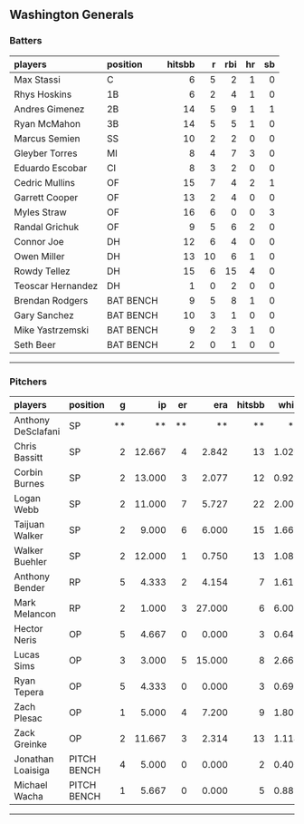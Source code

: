 ## Washington Generals

### Batters

 
|players           |position  | hitsbb|  r| rbi| hr| sb| 
|:-----------------|:---------|------:|--:|---:|--:|--:| 
|Max Stassi        |C         |      6|  5|   2|  1|  0| 
|Rhys Hoskins      |1B        |      6|  2|   4|  1|  0| 
|Andres Gimenez    |2B        |     14|  5|   9|  1|  1| 
|Ryan McMahon      |3B        |     14|  5|   5|  1|  0| 
|Marcus Semien     |SS        |     10|  2|   2|  0|  0| 
|Gleyber Torres    |MI        |      8|  4|   7|  3|  0| 
|Eduardo Escobar   |CI        |      8|  3|   2|  0|  0| 
|Cedric Mullins    |OF        |     15|  7|   4|  2|  1| 
|Garrett Cooper    |OF        |     13|  2|   4|  0|  0| 
|Myles Straw       |OF        |     16|  6|   0|  0|  3| 
|Randal Grichuk    |OF        |      9|  5|   6|  2|  0| 
|Connor Joe        |DH        |     12|  6|   4|  0|  0| 
|Owen Miller       |DH        |     13| 10|   6|  1|  0| 
|Rowdy Tellez      |DH        |     15|  6|  15|  4|  0| 
|Teoscar Hernandez |DH        |      1|  0|   2|  0|  0| 
|Brendan Rodgers   |BAT BENCH |      9|  5|   8|  1|  0| 
|Gary Sanchez      |BAT BENCH |     10|  3|   1|  0|  0| 
|Mike Yastrzemski  |BAT BENCH |      9|  2|   3|  1|  0| 
|Seth Beer         |BAT BENCH |      2|  0|   1|  0|  0| 


* * *

### Pitchers

 
|players            |position    |  g|     ip| er|    era| hitsbb|  whip| so|  w| sv| 
|:------------------|:-----------|--:|------:|--:|------:|------:|-----:|--:|--:|--:| 
|Anthony DeSclafani |SP          | **|     **| **|     **|     **|    **| **| **| **| 
|Chris Bassitt      |SP          |  2| 12.667|  4|  2.842|     13| 1.026| 12|  1|  0| 
|Corbin Burnes      |SP          |  2| 13.000|  3|  2.077|     12| 0.923| 17|  0|  0| 
|Logan Webb         |SP          |  2| 11.000|  7|  5.727|     22| 2.000| 10|  2|  0| 
|Taijuan Walker     |SP          |  2|  9.000|  6|  6.000|     15| 1.667|  3|  0|  0| 
|Walker Buehler     |SP          |  2| 12.000|  1|  0.750|     13| 1.083| 11|  2|  0| 
|Anthony Bender     |RP          |  5|  4.333|  2|  4.154|      7| 1.615|  6|  0|  2| 
|Mark Melancon      |RP          |  2|  1.000|  3| 27.000|      6| 6.000|  1|  0|  1| 
|Hector Neris       |OP          |  5|  4.667|  0|  0.000|      3| 0.643|  6|  0|  0| 
|Lucas Sims         |OP          |  3|  3.000|  5| 15.000|      8| 2.667|  4|  1|  0| 
|Ryan Tepera        |OP          |  5|  4.333|  0|  0.000|      3| 0.692|  1|  1|  1| 
|Zach Plesac        |OP          |  1|  5.000|  4|  7.200|      9| 1.800|  4|  0|  0| 
|Zack Greinke       |OP          |  2| 11.667|  3|  2.314|     13| 1.114|  4|  0|  0| 
|Jonathan Loaisiga  |PITCH BENCH |  4|  5.000|  0|  0.000|      2| 0.400|  6|  0|  0| 
|Michael Wacha      |PITCH BENCH |  1|  5.667|  0|  0.000|      5| 0.882|  2|  1|  0| 


* * *


